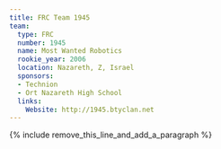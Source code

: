 ```yaml
---
title: FRC Team 1945
team:
  type: FRC
  number: 1945
  name: Most Wanted Robotics
  rookie_year: 2006
  location: Nazareth, Z, Israel
  sponsors:
  - Technion
  - Ort Nazareth High School
  links:
    Website: http://1945.btyclan.net
---
```


{% include remove_this_line_and_add_a_paragraph %}